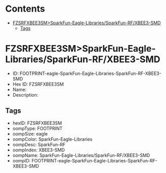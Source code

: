 



Contents
========

* [FZSRFXBEE3SM>SparkFun-Eagle-Libraries/SparkFun-RF/XBEE3-SMD](#fzsrfxbee3smsparkfun-eagle-librariessparkfun-rfxbee3-smd)
	* [Tags](#tags)

# FZSRFXBEE3SM>SparkFun-Eagle-Libraries/SparkFun-RF/XBEE3-SMD

- ID: FOOTPRINT-eagle-SparkFun-Eagle-Libraries-SparkFun-RF-XBEE3-SMD
- Hex ID: FZSRFXBEE3SM
- Name: 
- Description: 

## Tags

- hexID: FZSRFXBEE3SM
- oompType: FOOTPRINT
- oompSize: eagle
- oompColor: SparkFun-Eagle-Libraries
- oompDesc: SparkFun-RF
- oompIndex: XBEE3-SMD
- oompName: SparkFun-Eagle-Libraries/SparkFun-RF/XBEE3-SMD
- oompID: FOOTPRINT-eagle-SparkFun-Eagle-Libraries-SparkFun-RF-XBEE3-SMD
